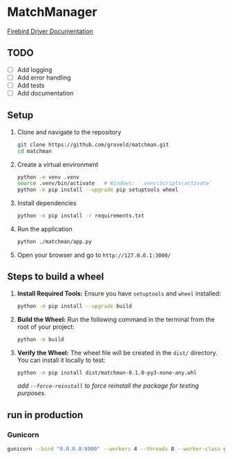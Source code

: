 # MatchManager

[Firebird Driver Documentation](https://firebird-driver.readthedocs.io/en/stable/index.html)

## TODO

- [ ] Add logging
- [ ] Add error handling
- [ ] Add tests
- [ ] Add documentation

## Setup

1. Clone and navigate to the repository

   ```bash
   git clone https://github.com/groveld/matchman.git
   cd matchman
   ```

2. Create a virtual environment

   ```bash
   python -m venv .venv
   source .venv/bin/activate   # Windows: `.venv\Scripts\activate`
   python -m pip install --upgrade pip setuptools wheel
   ```

3. Install dependencies

   ```bash
   python -m pip install -r requirements.txt
   ```

4. Run the application

   ```bash
   python ./matchman/app.py
   ```

5. Open your browser and go to `http://127.0.0.1:3000/`

## Steps to build a wheel

1. **Install Required Tools:** Ensure you have `setuptools` and `wheel` installed:

   ```bash
   python -m pip install --upgrade build
   ```

2. **Build the Wheel:** Run the following command in the terminal from the root of your project:

   ```bash
   python -m build
   ```

3. **Verify the Wheel:** The wheel file will be created in the `dist/` directory. You can install it locally to test:

   ```bash
   python -m pip install dist/matchman-0.1.0-py3-none-any.whl
   ```

   _add `--force-reinstall` to force reinstall the package for testing purposes._

## run in production

### Gunicorn

```bash
gunicorn --bind "0.0.0.0:8000" --workers 4 --threads 8 --worker-class gthread --timeout 120 matchman.cli:app
```

